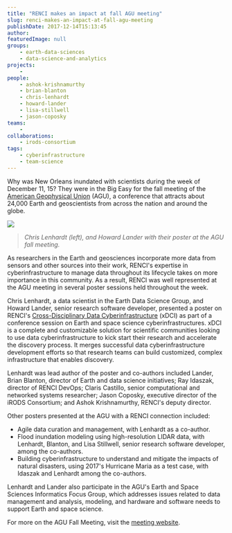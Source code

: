 ```yaml
---
title: "RENCI makes an impact at fall AGU meeting"
slug: renci-makes-an-impact-at-fall-agu-meeting
publishDate: 2017-12-14T15:13:45
author: 
featuredImage: null
groups:
    - earth-data-sciences
    - data-science-and-analytics
projects:
    - 
people:
    - ashok-krishnamurthy
    - brian-blanton
    - chris-lenhardt
    - howard-lander
    - lisa-stillwell
    - jason-coposky
teams: 
    - 
collaborations:
    - irods-consortium
tags:
    - cyberinfrastructure
    - team-science
---
```


Why was New Orleans inundated with scientists during the week of December 11, 15? They were in the Big Easy for the fall meeting of the [American Geophysical Union](https://sites.agu.org/) (AGU), a conference that attracts about 24,000 Earth and geoscientists from across the nation and around the globe.

![](https://renci.org/wp-content/uploads/2017/12/20171212_142716-1024x768.jpg)

> _Chris Lenhardt (left), and Howard Lander with their poster at the AGU fall meeting._

As researchers in the Earth and geosciences incorporate more data from sensors and other sources into their work, RENCI's expertise in cyberinfrastructure to manage data throughout its lifecycle takes on more importance in this community. As a result, RENCI was well represented at the AGU meeting in several poster sessions held throughout the week.

Chris Lenhardt, a data scientist in the Earth Data Science Group, and Howard Lander, senior research software developer, presented a poster on RENCI's [Cross-Disciplinary Data Cyberinfrastructure](https://renci.org/xdci/) (xDCI) as part of a conference session on Earth and space science cyberinfrastructures. xDCI is a complete and customizable solution for scientific communities looking to use data cyberinfrastructure to kick start their research and accelerate the discovery process. It merges successful data cyberinfrastructure development efforts so that research teams can build customized, complex infrastructure that enables discovery.

Lenhardt was lead author of the poster and co-authors included Lander, Brian Blanton, director of Earth and data science initiatives; Ray Idaszak, director of RENCI DevOps; Claris Castillo, senior computational and networked systems researcher; Jason Coposky, executive director of the iRODS Consortium; and Ashok Krishnamurthy, RENCI's deputy director.

Other posters presented at the AGU with a RENCI connection included:

- Agile data curation and management, with Lenhardt as a co-author.
- Flood inundation modeling using high-resolution LIDAR data, with Lenhardt, Blanton, and Lisa Stillwell, senior research software developer, among the co-authors.
- Building cyberinfrastructure to understand and mitigate the impacts of natural disasters, using 2017's Hurricane Maria as a test case, with Idaszak and Lenhardt among the co-authors.

Lenhardt and Lander also participate in the AGU's Earth and Space Sciences Informatics Focus Group, which addresses issues related to data management and analysis, modeling, and hardware and software needs to support Earth and space science.

For more on the AGU Fall Meeting, visit the [meeting website](https://fallmeeting.agu.org/2017/).

<!-- _-Karen Green_ -->
